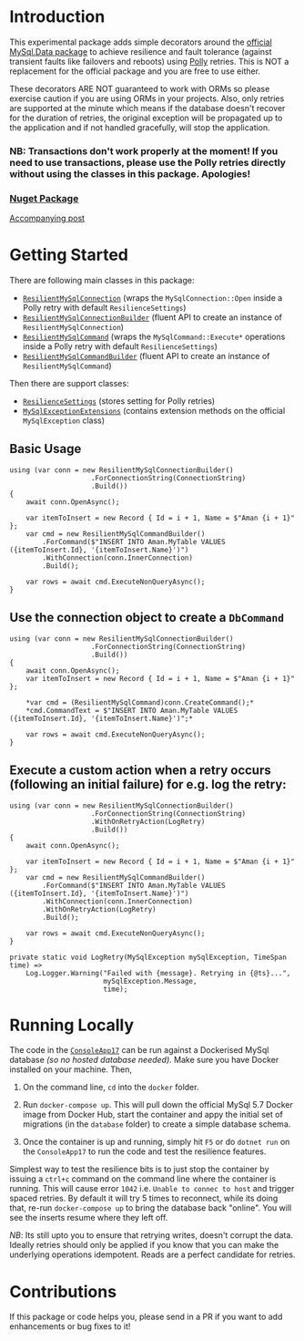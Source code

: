 # Introduction 

This experimental package adds simple decorators around the [official MySql.Data package](https://www.nuget.org/packages/MySql.Data/) to achieve resilience and fault tolerance (against transient faults like failovers and reboots) using [Polly](https://github.com/App-vNext/Polly) retries. This is NOT a replacement for the official package and you are free to use either.

These decorators ARE NOT guaranteed to work with ORMs so please exercise caution if you are using ORMs in your projects. Also, only retries are supported at the minute which means if the database doesn't recover for the duration of retries, the original exception will be propagated up to the application and if not handled gracefully, will stop the application.

### NB: Transactions don't work properly at the moment! If you need to use transactions, please use the Polly retries directly without using the classes in this package. Apologies!

### [Nuget Package](https://www.nuget.org/packages/ResilienceDecorators.MySql/)

[Accompanying post](https://amanagrawal.blog/2020/01/19/recovering-from-aurora-database-failovers-and-mysql-connection-pooling/)

# Getting Started

There are following main classes in this package:

- [`ResilientMySqlConnection`](ResilienceDecorators.MySql/ResilientMySqlConnection.cs) (wraps the `MySqlConnection::Open` inside a Polly retry with default `ResilienceSettings`)
- [`ResilientMySqlConnectionBuilder`](ResilienceDecorators.MySql/ResilientMySqlConnectionBuilder.cs) (fluent API to create an instance of `ResilientMySqlConnection`)
- [`ResilientMySqlCommand`](ResilienceDecorators.MySql/ResilientMySqlCommand.cs) (wraps the `MySqlCommand::Execute*` operations inside a Polly retry with default `ResilienceSettings`)
- [`ResilientMySqlCommandBuilder`](ResilienceDecorators.MySql/ResilientMySqlCommandBuilder.cs) (fluent API to create an instance of `ResilientMySqlCommand`)

Then there are support classes:

- [`ResilienceSettings`](ResilienceDecorators.MySql/ResilienceSettings.cs) (stores setting for Polly retries)
- [`MySqlExceptionExtensions`](ResilienceDecorators.MySql/MySqlExceptionExtensions.cs) (contains extension methods on the official `MySqlException` class)

## Basic Usage

```
using (var conn = new ResilientMySqlConnectionBuilder()
                    .ForConnectionString(ConnectionString)                    
                    .Build())
{
    await conn.OpenAsync();

    var itemToInsert = new Record { Id = i + 1, Name = $"Aman {i + 1}" };
    var cmd = new ResilientMySqlCommandBuilder()
        .ForCommand($"INSERT INTO Aman.MyTable VALUES ({itemToInsert.Id}, '{itemToInsert.Name}')")
        .WithConnection(conn.InnerConnection)        
        .Build();

    var rows = await cmd.ExecuteNonQueryAsync();    
}
```
## Use the connection object to create a `DbCommand`

```
using (var conn = new ResilientMySqlConnectionBuilder()
                    .ForConnectionString(ConnectionString)                    
                    .Build())
{
    await conn.OpenAsync();
    var itemToInsert = new Record { Id = i + 1, Name = $"Aman {i + 1}" };

    *var cmd = (ResilientMySqlCommand)conn.CreateCommand();*
    *cmd.CommandText = $"INSERT INTO Aman.MyTable VALUES ({itemToInsert.Id}, '{itemToInsert.Name}')";*    

    var rows = await cmd.ExecuteNonQueryAsync();    
}
```

## Execute a custom action when a retry occurs (following an initial failure) for e.g. log the retry:

```
using (var conn = new ResilientMySqlConnectionBuilder()
                    .ForConnectionString(ConnectionString)
                    .WithOnRetryAction(LogRetry)                    
                    .Build())
{
    await conn.OpenAsync();

    var itemToInsert = new Record { Id = i + 1, Name = $"Aman {i + 1}" };
    var cmd = new ResilientMySqlCommandBuilder()
        .ForCommand($"INSERT INTO Aman.MyTable VALUES ({itemToInsert.Id}, '{itemToInsert.Name}')")
        .WithConnection(conn.InnerConnection)
        .WithOnRetryAction(LogRetry)
        .Build();

    var rows = await cmd.ExecuteNonQueryAsync();    
}

private static void LogRetry(MySqlException mySqlException, TimeSpan time) =>
    Log.Logger.Warning("Failed with {message}. Retrying in {@ts}...",
                       mySqlException.Message,
                       time);
```


# Running Locally

The code in the [`ConsoleApp17`](ConsoleApp17/Program.cs) can be run against a Dockerised MySql database _(so no hosted database needed)_. Make sure you have Docker installed on your machine. Then,

1. On the command line, `cd` into the `docker` folder.

2. Run `docker-compose up`. This will pull down the official MySql 5.7 Docker image from Docker Hub, start the container and appy the initial set of migrations (in the `database` folder) to create a simple database schema.

3. Once the container is up and running, simply hit `F5` or do `dotnet run` on the `ConsoleApp17` to run the code and test the resilience features.

Simplest way to test the resilience bits is to just stop the container by issuing a `ctrl+c` command on the command line where the container is running. This will cause error `1042` i.e. `Unable to connec to host` and trigger spaced retries. By default it will try 5 times to reconnect, while its doing that, re-run `docker-compose up` to bring the database back "online". You will see the inserts resume where they left off.

*NB*: Its still upto you to ensure that retrying writes, doesn't corrupt the data. Ideally retries should only be applied if you know that you can make the underlying operations idempotent. Reads are a perfect candidate for retries.


# Contributions

If this package or code helps you, please send in a PR if you want to add enhancements or bug fixes to it!